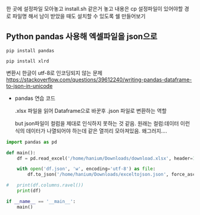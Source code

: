한 곳에 설정파일 모아놓고
install.sh 같은거 놓고
내용은 cp 설정파일이 있어야할 경로 파일명
해서 남이 받았을 때도 설치할 수 있도록 쉘 만들어보기


## Python pandas 사용해 엑셀파일을 json으로

`pip install pandas`

`pip install xlrd`

변환시 한글이 utf-8로 인코딩되지 않는 문제
<https://stackoverflow.com/questions/39612240/writing-pandas-dataframe-to-json-in-unicode>

- pandas 연습 코드

    .xlsx 파일을 읽어 Dataframe으로 바꾼후 .json 파일로 변환하는 역할

    but json파일이 컬럼을 제대로 인식하지 못하는 것 같음. 원래는 컬럼:데이터 이런식의 데이터가 나열되어야 하는데
    같은 열끼리 모아져있음. 왜그러지....
    

```python
import pandas as pd

def main():
	df = pd.read_excel('/home/hanium/Downloads/download.xlsx', header=12)

	with open('df.json', 'w', encoding='utf-8') as file:
		df.to_json('/home/hanium/Downloads/exceltojson.json', force_ascii=False)

#	print(df.columns.ravel())
	print(df)

if __name__ == '__main__':
	main()


```
